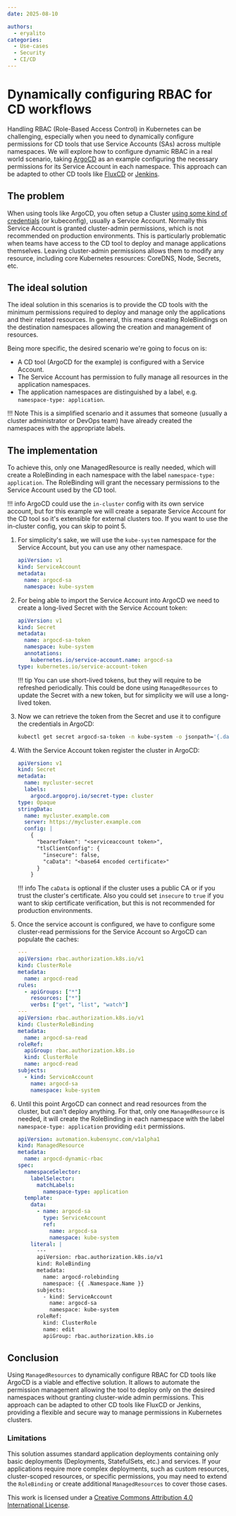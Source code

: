 ```yaml
---
date: 2025-08-10

authors:
  - eryalito
categories:
  - Use-cases
  - Security
  - CI/CD
---
```



# Dynamically configuring RBAC for CD workflows

Handling RBAC (Role-Based Access Control) in Kubernetes can be challenging, especially when you need to dynamically configure permissions for CD tools that use Service Accounts (SAs) across multiple namespaces. We will explore how to configure dynamic RBAC in a real world scenario, taking [ArgoCD](https://argo-cd.readthedocs.io/en/stable/) as an example configuring the necessary permissions for its Service Account in each namespace. This approach can be adapted to other CD tools like [FluxCD](https://fluxcd.io/) or [Jenkins](https://www.jenkins.io/).

<!-- more -->

## The problem

When using tools like ArgoCD, you often setup a Cluster [using some kind of credentials](https://argo-cd.readthedocs.io/en/stable/operator-manual/declarative-setup/#clusters) (or kubeconfig), usually a Service Account. Normally this Service Account is granted cluster-admin permissions, which is not recommended on production environments. This is particularly problematic when teams have access to the CD tool to deploy and manage applications themselves. Leaving cluster-admin permissions allows them to modify any resource, including core Kubernetes resources: CoreDNS, Node, Secrets, etc.

## The ideal solution

The ideal solution in this scenarios is to provide the CD tools with the minimum permissions required to deploy and manage only the applications and their related resources. In general, this means creating RoleBindings on the destination namespaces allowing the creation and management of resources.

Being more specific, the desired scenario we're going to focus on is:

- A CD tool (ArgoCD for the example) is configured with a Service Account.
- The Service Account has permission to fully manage all resources in the application namespaces.
- The application namespaces are distinguished by a label, e.g. `namespace-type: application`.

!!! Note
    This is a simplified scenario and it assumes that someone (usually a cluster administrator or DevOps team) have already created the namespaces with the appropriate labels.

## The implementation

To achieve this, only one ManagedResource is really needed, which will create a RoleBinding in each namespace with the label `namespace-type: application`. The RoleBinding will grant the necessary permissions to the Service Account used by the CD tool.

!!! info
    ArgoCD could use the `in-cluster` config with its own service account, but for this example we will create a separate Service Account for the CD tool so it's extensible for external clusters too. If you want to use the in-cluster config, you can skip to point 5.

1. For simplicity's sake, we will use the `kube-system` namespace for the Service Account, but you can use any other namespace.

    ``` yaml
    apiVersion: v1
    kind: ServiceAccount
    metadata:
      name: argocd-sa
      namespace: kube-system
    ```

2. For being able to import the Service Account into ArgoCD we need to create a long-lived Secret with the Service Account token:

    ``` yaml
    apiVersion: v1
    kind: Secret
    metadata:
      name: argocd-sa-token
      namespace: kube-system
      annotations:
        kubernetes.io/service-account.name: argocd-sa
    type: kubernetes.io/service-account-token
    ```

    !!! tip
        You can use short-lived tokens, but they will require to be refreshed periodically. This could be done using `ManagedResources` to update the Secret with a new token, but for simplicity we will use a long-lived token.

3. Now we can retrieve the token from the Secret and use it to configure the credentials in ArgoCD:

    ``` bash
    kubectl get secret argocd-sa-token -n kube-system -o jsonpath='{.data.token}' | base64 --decode
    ```

4. With the Service Account token register the cluster in ArgoCD:

    ``` yaml
    apiVersion: v1
    kind: Secret
    metadata:
      name: mycluster-secret
      labels:
        argocd.argoproj.io/secret-type: cluster
    type: Opaque
    stringData:
      name: mycluster.example.com
      server: https://mycluster.example.com
      config: |
        {
          "bearerToken": "<serviceaccount token>",
          "tlsClientConfig": {
            "insecure": false,
            "caData": "<base64 encoded certificate>"
          }
        }
    ```

    !!! info
        The `caData` is optional if the cluster uses a public CA or if you trust the cluster's certificate. Also you could set `insecure` to `true` if you want to skip certificate verification, but this is not recommended for production environments.

5. Once the service account is configured, we have to configure some cluster-read permissions for the Service Account so ArgoCD can populate the caches:

    ```yaml
    ---
    apiVersion: rbac.authorization.k8s.io/v1
    kind: ClusterRole
    metadata:
      name: argocd-read
    rules:
      - apiGroups: ["*"]
        resources: ["*"]
        verbs: ["get", "list", "watch"]
    ---
    apiVersion: rbac.authorization.k8s.io/v1
    kind: ClusterRoleBinding
    metadata:
      name: argocd-sa-read
    roleRef:
      apiGroup: rbac.authorization.k8s.io
      kind: ClusterRole
      name: argocd-read
    subjects:
      - kind: ServiceAccount
        name: argocd-sa
        namespace: kube-system
    ```

6. Until this point ArgoCD can connect and read resources from the cluster, but can't deploy anything. For that, only one `ManagedResource` is needed, it will create the RoleBinding in each namespace with the label `namespace-type: application` providing `edit` permissions.

    ```yaml
    apiVersion: automation.kubensync.com/v1alpha1
    kind: ManagedResource
    metadata:
      name: argocd-dynamic-rbac
    spec:
      namespaceSelector:
        labelSelector:
          matchLabels:
            namespace-type: application
      template:
        data:
          - name: argocd-sa
            type: ServiceAccount
            ref:
              name: argocd-sa
              namespace: kube-system
        literal: |
          ---
          apiVersion: rbac.authorization.k8s.io/v1
          kind: RoleBinding
          metadata:
            name: argocd-rolebinding
            namespace: {{ .Namespace.Name }}
          subjects:
            - kind: ServiceAccount
              name: argocd-sa
              namespace: kube-system
          roleRef:
            kind: ClusterRole
            name: edit
            apiGroup: rbac.authorization.k8s.io
    ```

## Conclusion

Using `ManagedResources` to dynamically configure RBAC for CD tools like ArgoCD is a viable and effective solution. It allows to automate the permission management allowing the tool to deploy only on the desired namespaces without granting cluster-wide admin permissions. This approach can be adapted to other CD tools like FluxCD or Jenkins, providing a flexible and secure way to manage permissions in Kubernetes clusters.

### Limitations

This solution assumes standard application deployments containing only basic deployments (Deployments, StatefulSets, etc.) and services. If your applications require more complex deployments, such as custom resources, cluster-scoped resources, or specific permissions, you may need to extend the `RoleBinding` or create additional `ManagedResources` to cover those cases.

This work is licensed under a [Creative Commons Attribution 4.0 International License](../../../LICENSE).
